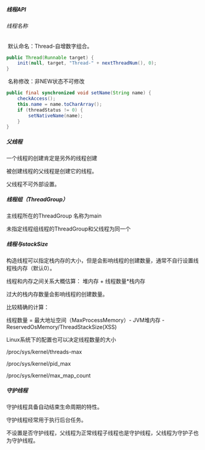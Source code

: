 ##### 线程API

###### 线程名称

​	默认命名：Thread-自增数字组合。

```java
public Thread(Runnable target) {
    init(null, target, "Thread-" + nextThreadNum(), 0);
}
```
​	名称修改：非NEW状态不可修改

```java
public final synchronized void setName(String name) {
    checkAccess();
    this.name = name.toCharArray();
    if (threadStatus != 0) {
        setNativeName(name);
    }
}
```

##### 父线程

一个线程的创建肯定是另外的线程创建

被创建线程的父线程是创建它的线程。

父线程不可外部设置。

##### 线程组（ThreadGroup）

主线程所在的ThreadGroup 名称为main

未指定线程组线程的ThreadGroup和父线程为同一个



##### 线程与stackSize 

构造线程可以指定栈内存的大小，但是会影响线程的创建数量，通常不自行设置线程栈内存（默认0）。

线程和内存之间关系大概估算： 堆内存 + 线程数量*栈内存

过大的栈内存数量会影响线程的创建数量。

比较精确的计算：

线程数量 = 最大地址空间（MaxProcessMemory）- JVM堆内存 - ReservedOsMemory/ThreadStackSize(XSS)

Linux系统下的配置也可以决定线程数量的大小

/proc/sys/kernel/threads-max

/proc/sys/kernel/pid_max

/proc/sys/kernel/max_map_count



##### 守护线程

守护线程具备自动结束生命周期的特性。

守护线程经常用于执行后台任务。

不设置是否守护线程，父线程为正常线程子线程也是守护线程，父线程为守护子也为守护线程。